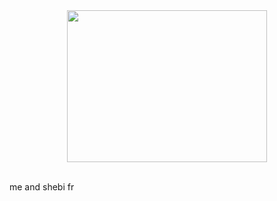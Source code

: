 <div class="separator" style="clear: both; text-align: center;"><a href="https://blogger.googleusercontent.com/img/b/R29vZ2xl/AVvXsEjhawLA9y2P2dokNDpJcmuSh4cnimrDy4oa0ba2c2NNwSoirjNJ5wbIBy-5yCPOzQTlT2apyPO0R5nQnZjjrMx6o8XiawNWiZ5LfWc7xAao5earTfJqr39EenokUE1vkMDskIGtWKUnuKBV4Df4P2nQjwcX-i6yEocP46TsCFVUgeGhZnvAh8CiJzISbgo/s736/1000000083.jpg" imageanchor="1" style="margin-left: 1em; margin-right: 1em;"><img border="0" data-original-height="558" data-original-width="736" height="243" src="https://blogger.googleusercontent.com/img/b/R29vZ2xl/AVvXsEjhawLA9y2P2dokNDpJcmuSh4cnimrDy4oa0ba2c2NNwSoirjNJ5wbIBy-5yCPOzQTlT2apyPO0R5nQnZjjrMx6o8XiawNWiZ5LfWc7xAao5earTfJqr39EenokUE1vkMDskIGtWKUnuKBV4Df4P2nQjwcX-i6yEocP46TsCFVUgeGhZnvAh8CiJzISbgo/s320/1000000083.jpg" width="320" /></a></div><br />

me and shebi fr
